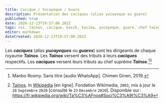 ```yaml
---
title: Cacique / Yucayeque / Guare
description: Présentation des caciques (alias yucayeque ou guare)
published: true
date: 2020-12-23T19:57:00.262Z
tags: roi, taïnos, cacique, kasik, kasika, yucayeque, guare, chef taïnos, roi taïnos, chef
editor: markdown
dateCreated: 2020-12-23T19:57:00.262Z
---
```


Les ***caciques*** (alias ***yucayeques*** ou ***guares***) sont les dirigeants de chaque royaume ***Taïnos***. Les ***Taïnos*** versent des tributs à leurs ***caciques*** respectifs. Les ***caciques*** versent leurs tributs au chef suprême ***Taïnos***.[^1][^3]

[^1]: Manbo Rosmy. Sans titre [audio WhatsApp]. Chimen Ginen, 2019.

[^3]: [Taïnos](https://fr.wikipedia.org/wiki/Ta%C3%AFnos#Soci%C3%A9t%C3%A9). In [Wikipédia](https://wikipedia.org) [en ligne]. Fondation Wikimedia, `2003`, mis à jour le `28` `Septembre` `2020` [consulté le `23` `Décembre` `2020`]. Disponible sur : https://fr.wikipedia.org/wiki/Ta%C3%AFnos#Soci%C3%A9t%C3%A9